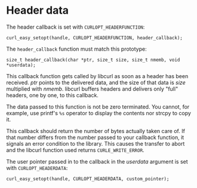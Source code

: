 # Header data

The header callback is set with `CURLOPT_HEADERFUNCTION`:

    curl_easy_setopt(handle, CURLOPT_HEADERFUNCTION, header_callback);

The `header_callback` function must match this prototype:

    size_t header_callback(char *ptr, size_t size, size_t nmemb, void *userdata);

This callback function gets called by libcurl as soon as a header has been
received. *ptr* points to the delivered data, and the size of that data is
*size* multiplied with *nmemb*. libcurl buffers headers and delivers only
"full" headers, one by one, to this callback.

The data passed to this function is not be zero terminated. You cannot, for
example, use printf's `%s` operator to display the contents nor strcpy to copy
it.

This callback should return the number of bytes actually taken care of. If
that number differs from the number passed to your callback function, it
signals an error condition to the library. This causes the transfer to abort
and the libcurl function used returns `CURLE_WRITE_ERROR`.

The user pointer passed in to the callback in the *userdata* argument is set
with `CURLOPT_HEADERDATA`:

    curl_easy_setopt(handle, CURLOPT_HEADERDATA, custom_pointer);
